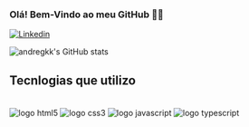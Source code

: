 ### Olá! Bem-Vindo ao meu GitHub 🧛🏾

[![Linkedin](https://img.shields.io/badge/LinkedIn-0077B5?style=for-the-badge&logo=linkedin&logoColor=white)](https://www.linkedin.com/in/andr%C3%A9guilherme/)

![andregkk's GitHub stats](https://github-readme-stats.vercel.app/api?username=andregkk&show_icons=true&theme=dracula)

## Tecnlogias que utilizo
<div style="display: inline_block"> <br>
<img align="center" alt="logo html5" src="https://img.shields.io/badge/HTML5-E34F26?style=for-the-badge&logo=html5&logoColor=white"> 

<img align="center" alt="logo css3" src="https://img.shields.io/badge/CSS3-1572B6?style=for-the-badge&logo=css3&logoColor=white">

<img align="center" alt="logo javascript" src="https://img.shields.io/badge/JavaScript-F7DF1E?style=for-the-badge&logo=javascript&logoColor=black">
  
<img align="center" alt="logo typescript" src="https://img.shields.io/badge/TypeScript-007ACC?style=for-the-badge&logo=typescript&logoColor=white"> 
</div>

